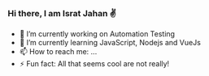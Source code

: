 ### Hi there, I am Israt Jahan ✌



- 🔭 I’m currently working on Automation Testing
- 🌱 I’m currently learning JavaScript, Nodejs and VueJs
- 📫 How to reach me: ...
- ⚡ Fun fact: All that seems cool are not really!
